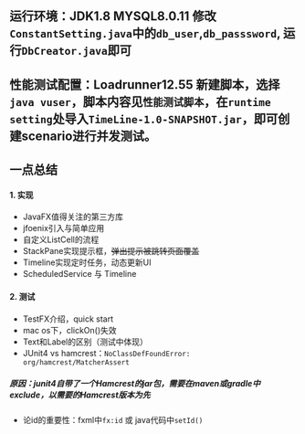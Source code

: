 ## 运行环境：JDK1.8   MYSQL8.0.11  修改`ConstantSetting.java`中的`db_user`,`db_passsword`,  运行`DbCreator.java`即可
## 性能测试配置：Loadrunner12.55  新建脚本，选择`java vuser`，脚本内容见`性能测试脚本`，在`runtime setting`处导入`TimeLine-1.0-SNAPSHOT.jar`，即可创建scenario进行并发测试。


## 一点总结
#### 1. 实现
- JavaFX值得关注的第三方库
- jfoenix引入与简单应用
- 自定义ListCell的流程
- StackPane实现提示框，~~弹出提示被跳转页面覆盖~~
- Timeline实现定时任务，动态更新UI
- ScheduledService 与 Timeline

#### 2. 测试
- TestFX介绍，quick start
- mac os下，clickOn()失效
- Text和Label的区别（测试中体现）
- JUnit4 vs hamcrest：`NoClassDefFoundError: org/hamcrest/MatcherAssert`
##### 原因：junit4自带了一个Hamcrest的jar包，需要在maven或gradle中exclude，以需要的Hamcrest版本为先
- 论id的重要性：fxml中`fx:id` 或 java代码中`setId()`
